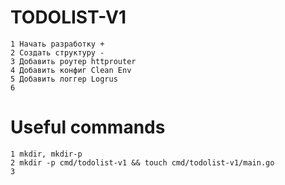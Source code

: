 # TODOLIST-V1

    1 Начать разработку +
    2 Создать структуру -
    3 Добавить роутер httprouter
    4 Добавить конфиг Clean Env
    5 Добавить логгер Logrus
    6

# Useful commands
    1 mkdir, mkdir-p
    2 mkdir -p cmd/todolist-v1 && touch cmd/todolist-v1/main.go
    3 

